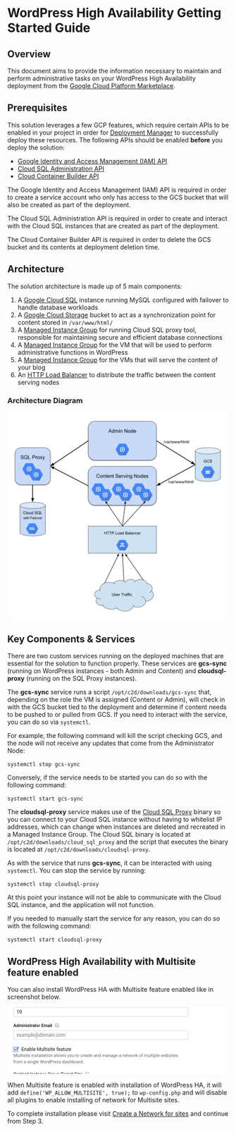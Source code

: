 # WordPress High Availability Getting Started Guide

## Overview

This document aims to provide the information necessary to maintain and perform
administrative tasks on your WordPress High Availability deployment from the
[Google Cloud Platform Marketplace](https://cloud.google.com/marketplace/).

## Prerequisites

This solution leverages a few GCP features, which require certain APIs to be
enabled in your project in order for
[Deployment Manager](https://cloud.google.com/deployment-manager/) to
successfully deploy these resources. The following APIs should be enabled
**before** you deploy the solution:

*   [Google Identity and Access Management (IAM) API](https://console.developers.google.com/apis/api/iam.googleapis.com/overview)
*   [Cloud SQL Administration API](https://console.developers.google.com/apis/api/sqladmin.googleapis.com/overview)
*   [Cloud Container Builder API](https://console.developers.google.com/apis/api/cloudbuild.googleapis.com/overview)

The Google Identity and Access Management (IAM) API is required in order to
create a service account who only has access to the GCS bucket that will also be
created as part of the deployment.

The Cloud SQL Administration API is required in order to create and interact
with the Cloud SQL instances that are created as part of the deployment.

The Cloud Container Builder API is required in order to delete the GCS bucket
and its contents at deployment deletion time.

## Architecture

The solution architecture is made up of 5 main components:

1.  A [Google Cloud SQL](https://cloud.google.com/sql/) instance running MySQL
    configured with failover to handle database workloads
1.  A [Google Cloud Storage](https://cloud.google.com/storage/) bucket to act as
    a synchronization point for content stored in `/var/www/html/`
1.  A
    [Managed Instance Group](https://cloud.google.com/compute/docs/instance-groups/)
    for running Cloud SQL proxy tool, responsible for maintaining secure and
    efficient database connections
1.  A
    [Managed Instance Group](https://cloud.google.com/compute/docs/instance-groups/)
    for the VM that will be used to perform administrative functions in
    WordPress
1.  A
    [Managed Instance Group](https://cloud.google.com/compute/docs/instance-groups/)
    for the VMs that will serve the content of your blog
1.  An [HTTP Load Balancer](https://cloud.google.com/load-balancing/) to
    distribute the traffic between the content serving nodes

### Architecture Diagram

![Architecture diagram](images/wordpress-ha-architecture.png)

## Key Components & Services

There are two custom services running on the deployed machines that are
essential for the solution to function properly. These services are **gcs-sync**
(running on WordPress instances - both Admin and Content) and **cloudsql-proxy**
(running on the SQL Proxy instances).

The **gcs-sync** service runs a script `/opt/c2d/downloads/gcs-sync` that,
depending on the role the VM is assigned (Content or Admin), will check in with
the GCS bucket tied to the deployment and determine if content needs to be
pushed to or pulled from GCS. If you need to interact with the service, you can
do so via `systemctl`.

For example, the following command will kill the script checking GCS, and the node will not receive
any updates that come from the Administrator Node:

```shell
systemctl stop gcs-sync
```

Conversely, if the service needs to be started you can do so with the following command:

```shell
systemctl start gcs-sync
```

The **cloudsql-proxy** service makes use of the
[Cloud SQL Proxy](https://cloud.google.com/sql/docs/mysql/sql-proxy) binary so
you can connect to your Cloud SQL instance without having to whitelist IP
addresses, which can change when instances are deleted and recreated in a
Managed Instance Group. The Cloud SQL binary is located at
`/opt/c2d/downloads/cloud_sql_proxy` and the script that executes the binary is
located at `/opt/c2d/downloads/cloudsql-proxy`.

As with the service that runs **gcs-sync**, it can be interacted with using `systemctl`.
You can stop the service by running:

```shell
systemctl stop cloudsql-proxy
```

At this point your instance will not be able to communicate with the Cloud SQL instance, and the
application will not function.

If you needed to manually start the service for any reason, you can do so with the following command:

```shell
systemctl start cloudsql-proxy
```

## WordPress High Availability with Multisite feature enabled

You can also install WordPress HA with Multisite feature enabled like in screenshot below.

![Architecture diagram](images/multisite-feature-screenshot.png)

When Multisite feature is enabled with installation of WordPress HA, it will add `define('WP_ALLOW_MULTISITE', true);` to `wp-config.php`
and will disable all plugins to enable installing of network for Multisite sites.

To complete installation please visit [Create a Network for sites](https://wordpress.org/support/article/create-a-network/#step-3-installing-a-network) and continue from Step 3.

